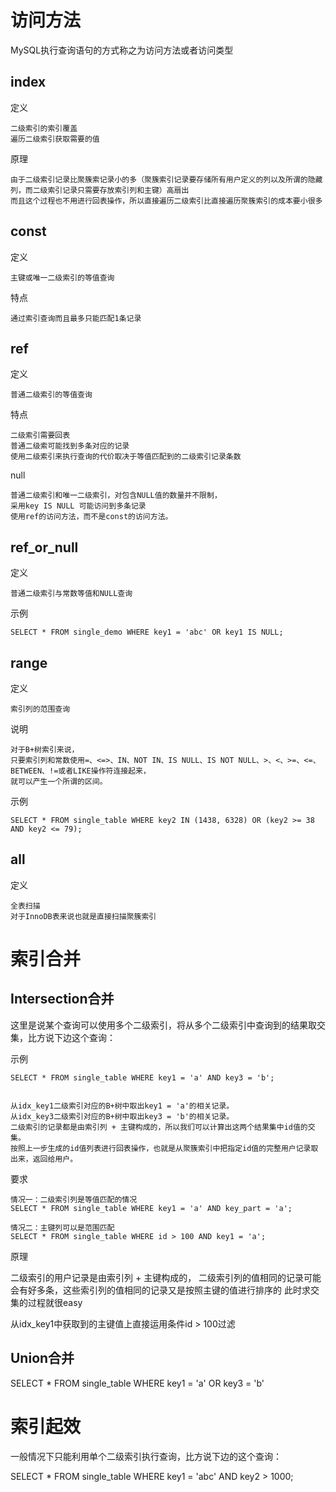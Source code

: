 




# 访问方法

MySQL执行查询语句的方式称之为访问方法或者访问类型

## index

定义

	二级索引的索引覆盖
	遍历二级索引获取需要的值
	
	
原理

	由于二级索引记录比聚簇索记录小的多（聚簇索引记录要存储所有用户定义的列以及所谓的隐藏列，而二级索引记录只需要存放索引列和主键）高扇出
	而且这个过程也不用进行回表操作，所以直接遍历二级索引比直接遍历聚簇索引的成本要小很多

## const

定义

	主键或唯一二级索引的等值查询
	
特点

	通过索引查询而且最多只能匹配1条记录

## ref

定义

	普通二级索引的等值查询

特点

	二级索引需要回表
	普通二级索可能找到多条对应的记录
	使用二级索引来执行查询的代价取决于等值匹配到的二级索引记录条数

null

	普通二级索引和唯一二级索引，对包含NULL值的数量并不限制，
	采用key IS NULL 可能访问到多条记录
	使用ref的访问方法，而不是const的访问方法。

## ref_or_null

定义

	普通二级索引与常数等值和NULL查询
		
示例

	SELECT * FROM single_demo WHERE key1 = 'abc' OR key1 IS NULL;

## range

定义

	索引列的范围查询

说明

	对于B+树索引来说，
	只要索引列和常数使用=、<=>、IN、NOT IN、IS NULL、IS NOT NULL、>、<、>=、<=、BETWEEN、!=或者LIKE操作符连接起来，
	就可以产生一个所谓的区间。

示例

	SELECT * FROM single_table WHERE key2 IN (1438, 6328) OR (key2 >= 38 AND key2 <= 79);




## all

定义

	全表扫描
	对于InnoDB表来说也就是直接扫描聚簇索引
	

# 索引合并

## Intersection合并

这里是说某个查询可以使用多个二级索引，将从多个二级索引中查询到的结果取交集，比方说下边这个查询：


示例

	SELECT * FROM single_table WHERE key1 = 'a' AND key3 = 'b';


	从idx_key1二级索引对应的B+树中取出key1 = 'a'的相关记录。
	从idx_key3二级索引对应的B+树中取出key3 = 'b'的相关记录。
	二级索引的记录都是由索引列 + 主键构成的，所以我们可以计算出这两个结果集中id值的交集。
	按照上一步生成的id值列表进行回表操作，也就是从聚簇索引中把指定id值的完整用户记录取出来，返回给用户。


要求

	情况一：二级索引列是等值匹配的情况
	SELECT * FROM single_table WHERE key1 = 'a' AND key_part = 'a';

	情况二：主键列可以是范围匹配
	SELECT * FROM single_table WHERE id > 100 AND key1 = 'a';


原理

二级索引的用户记录是由索引列 + 主键构成的，
二级索引列的值相同的记录可能会有好多条，这些索引列的值相同的记录又是按照主键的值进行排序的
此时求交集的过程就很easy

从idx_key1中获取到的主键值上直接运用条件id > 100过滤

## Union合并

SELECT * FROM single_table WHERE key1 = 'a' OR key3 = 'b'



# 索引起效

一般情况下只能利用单个二级索引执行查询，比方说下边的这个查询：

SELECT * FROM single_table WHERE key1 = 'abc' AND key2 > 1000;

